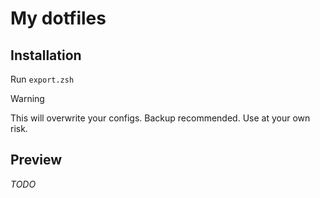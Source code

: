 # My dotfiles

## Installation

Run `export.zsh`

> [!WARNING]
> This will overwrite your configs. Backup recommended. Use at your own risk.

## Preview

*TODO*
